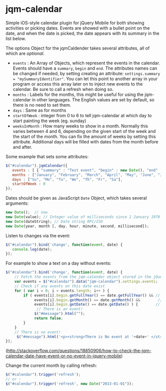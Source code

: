 jqm-calendar
============

Simple iOS-style calendar plugin for jQuery Mobile for both showing activities or picking dates. Events are showed with a bullet point on the date, and when the date is picked, the date appears with its summary in the list below.  

The options Object for the jqmCaldender takes several attributes, all of which are *optional*.

* `events` : An Array of Objects, which represent the events in the calendar. Events should have a `summary`, `begin` and `end`. The attributes names can be changed if needed, by setting creating an attribute: `settings.summary = "mySummaryIdentifier"`. You can let this point to another array in your program or access this array later on to inject new events to the calendar. Be sure to call a refresh when doing so.
* `months` : Labels for the months, this might be useful for using the jqm-calendar in other languages. The English values are set by default, so there is no need to set them.
* `days` : Same as for months
* `startOfWeek` : integer from 0 to 6 to tell jqm-calendar at which day to start painting the week (eg. sunday)
* `weeksInMonth` : How many weeks to show in a month. Normally this varies between 4 and 6, depending on the given start of the week and the start of the month. You can fix the amount of weeks by setting this attribute. Additional days will be filled with dates from the month before and after.

Some example that sets some attributes:

```js
$("#calendar").jqmCalendar({
   events : [ { "summary" : "Test event", "begin" : new Date(), "end" : new Date() } ],
   months : ["January", "February", "March", "April", "May", "June", "July", "August", "September", "October", "November", "December"],
   days : ["Su", "Mo", "Tu", "We", "Th", "Fr", "Sa"],
   startOfWeek : 0
}); 
```

Dates should be given as JavaScript `Date` Object, which takes several arguments:

```js
new Date();  // now
new Date(value); // Integer value of milliseconds since 1 January 1970 00:00:00 UTC
new Date(dateString); // Date string RFC/ISO
new Date(year, month [, day, hour, minute, second, millisecond]);
```

Listen to changes via the event:
```js
$("#calendar").bind('change', function(event, date) {
   console.log(date);
});
```

For example to show a text on a day without events:
```js
$("#calendar").bind('change', function(event, date) {
    // Fetch the events from the jqm-calendar object stored in the jQuery data
    var events = $("#calendar").data("jqm-calendar").settings.events;
    // Check if any events on this date exist
    for ( var i = 0; i < events.length; i++ ) {
        if ( events[i].begin.getFullYear() == date.getFullYear() && // same year?
             events[i].begin.getMonth() == date.getMonth() &&        // same month?
             events[i].begin.getDate() == date.getDate() ) {        // same date?
              // There is an event!
             $("#message").html("");
             return false;
        }
    }
    // There is no event!
     $("#message").html('<p><strong>There is No event at '+date+' </strong></p>');
});
```
(http://stackoverflow.com/questions/18850906/how-to-check-the-jqm-calendar-date-have-event-or-no-event-in-jquery-mobile)

Change the current month by calling refresh:
```js
$("#calendar").trigger('refresh');
// or :
$("#calendar").trigger('refresh', new Date("2013-01-01"));
```
